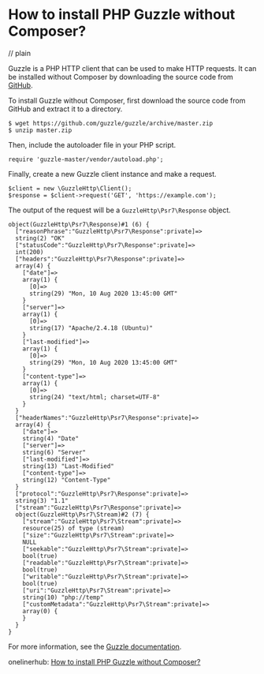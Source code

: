 # How to install PHP Guzzle without Composer?
// plain

Guzzle is a PHP HTTP client that can be used to make HTTP requests. It can be installed without Composer by downloading the source code from [GitHub](https://github.com/guzzle/guzzle).

To install Guzzle without Composer, first download the source code from GitHub and extract it to a directory.

```
$ wget https://github.com/guzzle/guzzle/archive/master.zip
$ unzip master.zip
```

Then, include the autoloader file in your PHP script.

```
require 'guzzle-master/vendor/autoload.php';
```

Finally, create a new Guzzle client instance and make a request.

```
$client = new \GuzzleHttp\Client();
$response = $client->request('GET', 'https://example.com');
```

The output of the request will be a `GuzzleHttp\Psr7\Response` object.

```
object(GuzzleHttp\Psr7\Response)#1 (6) {
  ["reasonPhrase":"GuzzleHttp\Psr7\Response":private]=>
  string(2) "OK"
  ["statusCode":"GuzzleHttp\Psr7\Response":private]=>
  int(200)
  ["headers":"GuzzleHttp\Psr7\Response":private]=>
  array(4) {
    ["date"]=>
    array(1) {
      [0]=>
      string(29) "Mon, 10 Aug 2020 13:45:00 GMT"
    }
    ["server"]=>
    array(1) {
      [0]=>
      string(17) "Apache/2.4.18 (Ubuntu)"
    }
    ["last-modified"]=>
    array(1) {
      [0]=>
      string(29) "Mon, 10 Aug 2020 13:45:00 GMT"
    }
    ["content-type"]=>
    array(1) {
      [0]=>
      string(24) "text/html; charset=UTF-8"
    }
  }
  ["headerNames":"GuzzleHttp\Psr7\Response":private]=>
  array(4) {
    ["date"]=>
    string(4) "Date"
    ["server"]=>
    string(6) "Server"
    ["last-modified"]=>
    string(13) "Last-Modified"
    ["content-type"]=>
    string(12) "Content-Type"
  }
  ["protocol":"GuzzleHttp\Psr7\Response":private]=>
  string(3) "1.1"
  ["stream":"GuzzleHttp\Psr7\Response":private]=>
  object(GuzzleHttp\Psr7\Stream)#2 (7) {
    ["stream":"GuzzleHttp\Psr7\Stream":private]=>
    resource(25) of type (stream)
    ["size":"GuzzleHttp\Psr7\Stream":private]=>
    NULL
    ["seekable":"GuzzleHttp\Psr7\Stream":private]=>
    bool(true)
    ["readable":"GuzzleHttp\Psr7\Stream":private]=>
    bool(true)
    ["writable":"GuzzleHttp\Psr7\Stream":private]=>
    bool(true)
    ["uri":"GuzzleHttp\Psr7\Stream":private]=>
    string(10) "php://temp"
    ["customMetadata":"GuzzleHttp\Psr7\Stream":private]=>
    array(0) {
    }
  }
}
```

For more information, see the [Guzzle documentation](http://docs.guzzlephp.org/en/stable/).

onelinerhub: [How to install PHP Guzzle without Composer?](https://onelinerhub.com/php-guzzle/how-to-install-php-guzzle-without-composer)